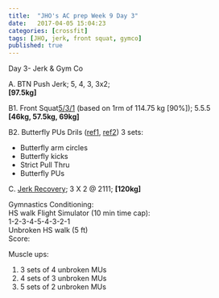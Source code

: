 ```yaml
---
title:  "JHO's AC prep Week 9 Day 3"
date:   2017-04-05 15:04:23
categories: [crossfit]
tags: [JHO, jerk, front squat, gymco]
published: true
---
```

Day 3- Jerk & Gym Co

A. BTN Push Jerk; 5, 4, 3, 3x2;  
**[97.5kg]**  

B1. Front Squat[5/3/1][link_wendler] (based on 1rm of 114.75 kg [90%]); 5.5.5   
**[46kg, 57.5kg, 69kg]**

B2. Butterfly PUs Drils ([ref1][butterfly1], [ref2][butterfly2])
3 sets:  
- Butterfly arm circles  
- Butterfly kicks  
- Strict Pull Thru  
- Butterfly PUs  

C. [Jerk Recovery][link_jrecovery]; 3 X 2 @ 2111; **[120kg]**

Gymnastics Conditioning:  
HS walk Flight Simulator (10 min time cap):  
1-2-3-4-5-4-3-2-1  
Unbroken HS walk (5 ft)  
Score:

Muscle ups:  
1) 3 sets of 4 unbroken MUs  
2) 4 sets of 3 unbroken MUs  
3) 5 sets of 2 unbroken MUs  


[link_jsupport]: http://www.catalystathletics.com/exercise/198/Jerk-Support/
[link_jrecovery]: http://www.catalystathletics.com/exercise/197/Jerk-Recovery/
[link_wendler]: https://www.t-nation.com/workouts/531-how-to-build-pure-strength
[butterfly1]: https://youtu.be/6ji4A5WCuBo
[butterfly2]: https://youtu.be/0Olzg273TPE
